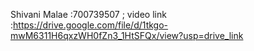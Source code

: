 Shivani Malae :700739507 ;
video link :https://drive.google.com/file/d/1tkgo-mwM6311H6qxzWH0fZn3_1HtSFQx/view?usp=drive_link
